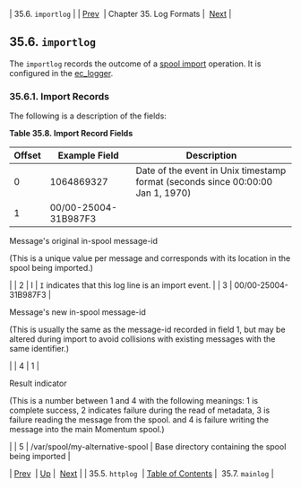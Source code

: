 | 35.6. `importlog` |
| [Prev](log_formats.httplog)  | Chapter 35. Log Formats |  [Next](log_formats.mainlog) |

## 35.6. `importlog`

The `importlog` records the outcome of a [spool import](console_commands.spool_import "spool import") operation. It is configured in the [ec_logger](modules.ec_logger "71.30. EC_logger – Momentum-Style Logging").

### 35.6.1. Import Records

The following is a description of the fields:

<a name="log_formats.import_logger.fields"></a>

**Table 35.8. Import Record Fields**

| Offset | Example Field | Description |
| --- | --- | --- |
| 0 | 1064869327 | Date of the event in Unix timestamp format (seconds since 00:00:00 Jan 1, 1970) |
| 1 | 00/00-25004-31B987F3 | 

Message's original in-spool message-id

(This is a unique value per message and corresponds with its location in the spool being imported.)

 |
| 2 | I | `I` indicates that this log line is an import event. |
| 3 | 00/00-25004-31B987F3 | 

Message's new in-spool message-id

(This is usually the same as the message-id recorded in field 1, but may be altered during import to avoid collisions with existing messages with the same identifier.)

 |
| 4 | 1 | 

Result indicator

(This is a number between 1 and 4 with the following meanings: 1 is complete success, 2 indicates failure during the read of metadata, 3 is failure reading the message from the spool. and 4 is failure writing the message into the main Momentum spool.)

 |
| 5 | /var/spool/my-alternative-spool | Base directory containing the spool being imported |

| [Prev](log_formats.httplog)  | [Up](log_formats) |  [Next](log_formats.mainlog) |
| 35.5. `httplog`  | [Table of Contents](index) |  35.7. `mainlog` |


